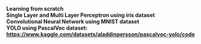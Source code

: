 **Learning from scratch**  
**Single Layer and Multi Layer Perceptron using iris dataset**  
**Convolutional Neural Network using MNIST dataset**  
**YOLO using PascalVoc dataset: https://www.kaggle.com/datasets/aladdinpersson/pascalvoc-yolo/code**
